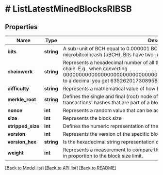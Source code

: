 # # ListLatestMinedBlocksRIBSB

## Properties

Name | Type | Description | Notes
------------ | ------------- | ------------- | -------------
**bits** | **string** | A sub-unit of BCH equal to 0.000001 BCH, or 100 Satoshi, and is the same as microbitcoincash (μBCH). Bits have two-decimal precision. |
**chainwork** | **string** | Represents a hexadecimal number of all the hashes necessary to produce the current chain. E.g., when converting 0000000000000000000000000000000000000000000086859f7a841475b236fd to a decimal you get 635262017308958427068157 hashes, or 635262 exahashes. |
**difficulty** | **string** | Represents a mathematical value of how hard it is to find a valid hash for this block. | [optional]
**merkle_root** | **string** | Defines the single and final (root) node of a Merkle tree. It is the combined hash of all transactions&#39; hashes that are part of a blockchain block. |
**nonce** | **int** | Represents a random value that can be adjusted to satisfy the proof of work | [optional]
**size** | **int** | Represents the block size | [optional]
**stripped_size** | **int** | Defines the numeric representation of the block size excluding the witness data. |
**version** | **int** | Represents the version of the specific block on the blockchain. |
**version_hex** | **string** | Is the hexadecimal string representation of the block&#39;s version. |
**weight** | **int** | Represents a measurement to compare the size of different transactions to each other in proportion to the block size limit. |

[[Back to Model list]](../../README.md#models) [[Back to API list]](../../README.md#endpoints) [[Back to README]](../../README.md)
